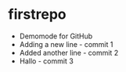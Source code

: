 # firstrepo
- Demomode for GitHub
- Adding a new line - commit 1
- Added another line - commit 2
- Hallo - commit 3
